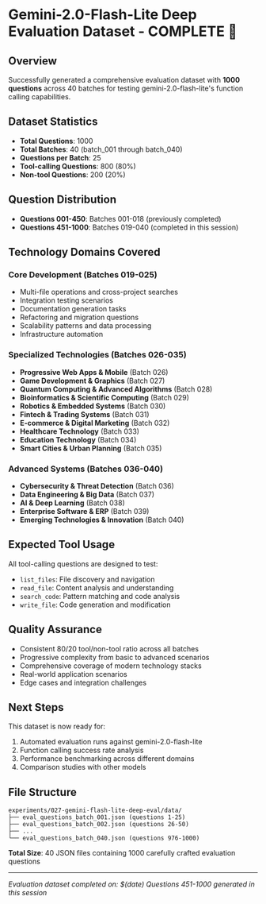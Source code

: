 # Gemini-2.0-Flash-Lite Deep Evaluation Dataset - COMPLETE 🎉

## Overview
Successfully generated a comprehensive evaluation dataset with **1000 questions** across 40 batches for testing gemini-2.0-flash-lite's function calling capabilities.

## Dataset Statistics
- **Total Questions**: 1000
- **Total Batches**: 40 (batch_001 through batch_040)
- **Questions per Batch**: 25
- **Tool-calling Questions**: 800 (80%)
- **Non-tool Questions**: 200 (20%)

## Question Distribution
- **Questions 001-450**: Batches 001-018 (previously completed)
- **Questions 451-1000**: Batches 019-040 (completed in this session)

## Technology Domains Covered

### Core Development (Batches 019-025)
- Multi-file operations and cross-project searches
- Integration testing scenarios
- Documentation generation tasks
- Refactoring and migration questions
- Scalability patterns and data processing
- Infrastructure automation

### Specialized Technologies (Batches 026-035)
- **Progressive Web Apps & Mobile** (Batch 026)
- **Game Development & Graphics** (Batch 027)
- **Quantum Computing & Advanced Algorithms** (Batch 028)
- **Bioinformatics & Scientific Computing** (Batch 029)
- **Robotics & Embedded Systems** (Batch 030)
- **Fintech & Trading Systems** (Batch 031)
- **E-commerce & Digital Marketing** (Batch 032)
- **Healthcare Technology** (Batch 033)
- **Education Technology** (Batch 034)
- **Smart Cities & Urban Planning** (Batch 035)

### Advanced Systems (Batches 036-040)
- **Cybersecurity & Threat Detection** (Batch 036)
- **Data Engineering & Big Data** (Batch 037)
- **AI & Deep Learning** (Batch 038)
- **Enterprise Software & ERP** (Batch 039)
- **Emerging Technologies & Innovation** (Batch 040)

## Expected Tool Usage
All tool-calling questions are designed to test:
- `list_files`: File discovery and navigation
- `read_file`: Content analysis and understanding
- `search_code`: Pattern matching and code analysis
- `write_file`: Code generation and modification

## Quality Assurance
- Consistent 80/20 tool/non-tool ratio across all batches
- Progressive complexity from basic to advanced scenarios
- Comprehensive coverage of modern technology stacks
- Real-world application scenarios
- Edge cases and integration challenges

## Next Steps
This dataset is now ready for:
1. Automated evaluation runs against gemini-2.0-flash-lite
2. Function calling success rate analysis
3. Performance benchmarking across different domains
4. Comparison studies with other models

## File Structure
```
experiments/027-gemini-flash-lite-deep-eval/data/
├── eval_questions_batch_001.json (questions 1-25)
├── eval_questions_batch_002.json (questions 26-50)
├── ...
└── eval_questions_batch_040.json (questions 976-1000)
```

**Total Size**: 40 JSON files containing 1000 carefully crafted evaluation questions

---
*Evaluation dataset completed on: $(date)*
*Questions 451-1000 generated in this session*